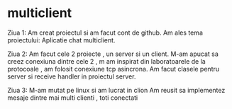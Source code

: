 # multiclient

Ziua 1:
Am creat proiectul si am facut cont de github.
Am ales tema proiectului: Aplicatie chat multiclient.


Ziua 2:
Am facut cele 2 proiecte , un  server si un client.
M-am apucat sa creez conexiuna dintre cele 2 , m am inspirat din laboratoarele de la protocoale , am folosit conexiune tcp  asincrona.
Am facut clasele pentru server si receive handler in proiectul server.

Ziua 3:
M-am mutat pe linux si am lucrat in clion
Am reusit sa implementez mesaje dintre mai multi clienti , toti conectati 


